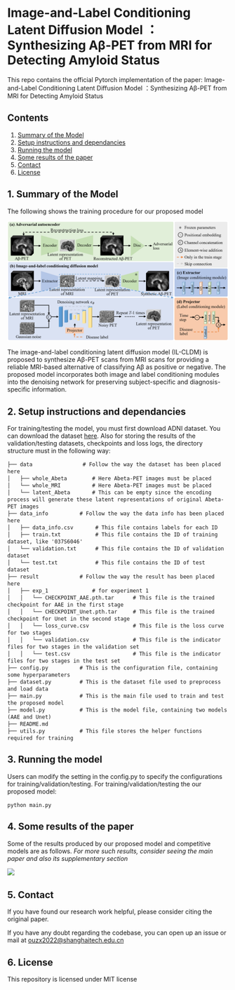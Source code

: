 # Image-and-Label Conditioning Latent Diffusion Model ：Synthesizing Aβ-PET from MRI for Detecting Amyloid Status

This repo contains the official Pytorch implementation of the paper: Image-and-Label Conditioning Latent Diffusion Model ：Synthesizing Aβ-PET from MRI for Detecting Amyloid Status

## Contents

1. [Summary of the Model](#1-summary-of-the-model)
2. [Setup instructions and dependancies](#2-setup-instructions-and-dependancies)
3. [Running the model](#4-running-the-model)
4. [Some results of the paper](#5-some-results-of-the-paper)
5. [Contact](#6-contact)
6. [License](#7-license)

## 1. Summary of the Model

The following shows the training procedure for our proposed model

<img src= image\framework.png>

The image-and-label conditioning latent diffusion model (IL-CLDM) is proposed to synthesize Aβ-PET scans from MRI scans for providing a reliable MRI-based alternative of classifying Aβ as positive or negative. The proposed model incorporates both image and label conditioning modules into the denoising network for preserving subject-specific and diagnosis-specific information.

## 2. Setup instructions and dependancies

For training/testing the model, you must first download ADNI dataset. You can download the dataset [here](https://adni.loni.usc.edu/data-samples/access-data/). Also for storing the results of the validation/testing datasets, checkpoints and loss logs, the directory structure must in the following way:

    ├── data                # Follow the way the dataset has been placed here
    │   ├── whole_Abeta        # Here Abeta-PET images must be placed
    │   └── whole_MRI          # Here Abeta-PET images must be placed
    │   └── latent_Abeta       # This can be empty since the encoding process will generate these latent representations of original Abeta-PET images
    ├── data_info          # Follow the way the data info has been placed here
    │   ├── data_info.csv       # This file contains labels for each ID
    │   ├── train.txt           # This file contains the ID of training dataset, like '037S6046'
    │   └── validation.txt      # This file contains the ID of validation dataset
    │   └── test.txt            # This file contains the ID of test dataset
    ├── result             # Follow the way the result has been placed here
    │   ├── exp_1              # for experiment 1
    │   │   └── CHECKPOINT_AAE.pth.tar      # This file is the trained checkpoint for AAE in the first stage
    │   │   └── CHECKPOINT_Unet.pth.tar     # This file is the trained checkpoint for Unet in the second stage
    │   │   └── loss_curve.csv              # This file is the loss curve for two stages
    │   │   └── validation.csv              # This file is the indicator files for two stages in the validation set
    │   │   └── test.csv                    # This file is the indicator files for two stages in the test set
    ├── config.py          # This is the configuration file, containing some hyperparameters
    ├── dataset.py         # This is the dataset file used to preprocess and load data
    ├── main.py            # This is the main file used to train and test the proposed model
    ├── model.py           # This is the model file, containing two models (AAE and Unet)
    ├── README.md
    ├── utils.py           # This file stores the helper functions required for training

## 3. Running the model

Users can modify the setting in the config.py to specify the configurations for training/validation/testing. For training/validation/testing the our proposed model:

```
python main.py
```

## 4. Some results of the paper

Some of the results produced by our proposed model and competitive models are as follows. *For more such results, consider seeing the main paper and also its supplementary section*

<img src=image\result.png>

## 5. Contact

If you have found our research work helpful, please consider citing the original paper.

If you have any doubt regarding the codebase, you can open up an issue or mail at ouzx2022@shanghaitech.edu.cn

## 6. License

This repository is licensed under MIT license
